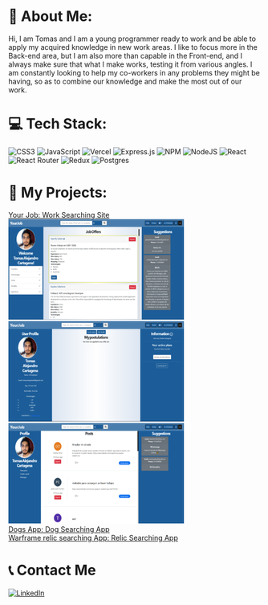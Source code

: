 # 💫 About Me:
Hi, I am Tomas and I am a young programmer ready to work and be able to apply my acquired knowledge in new work areas. I like to focus more in the 
Back-end area, but I am also more than capable in the Front-end, and I always make sure that what I make works, testing it from various angles. I am constantly looking to help my co-workers in any problems they might be having, so as to combine our knowledge and make the most out of our work.

# 💻 Tech Stack:
![CSS3](https://img.shields.io/badge/css3-%231572B6.svg?style=for-the-badge&logo=css3&logoColor=white) ![JavaScript](https://img.shields.io/badge/javascript-%23323330.svg?style=for-the-badge&logo=javascript&logoColor=%23F7DF1E) ![Vercel](https://img.shields.io/badge/vercel-%23000000.svg?style=for-the-badge&logo=vercel&logoColor=white) ![Express.js](https://img.shields.io/badge/express.js-%23404d59.svg?style=for-the-badge&logo=express&logoColor=%2361DAFB) ![NPM](https://img.shields.io/badge/NPM-%23000000.svg?style=for-the-badge&logo=npm&logoColor=white) ![NodeJS](https://img.shields.io/badge/node.js-6DA55F?style=for-the-badge&logo=node.js&logoColor=white) ![React](https://img.shields.io/badge/react-%2320232a.svg?style=for-the-badge&logo=react&logoColor=%2361DAFB) ![React Router](https://img.shields.io/badge/React_Router-CA4245?style=for-the-badge&logo=react-router&logoColor=white) ![Redux](https://img.shields.io/badge/redux-%23593d88.svg?style=for-the-badge&logo=redux&logoColor=white) ![Postgres](https://img.shields.io/badge/postgres-%23316192.svg?style=for-the-badge&logo=postgresql&logoColor=white)


# 📌 My Projects:
[Your Job: Work Searching Site](https://github.com/Tomshaster/Your-Job-PF)<br/>
<img src="https://github.com/Tomshaster/tomshaster/blob/main/Capture2.PNG" alt="algo" width="350" height="200"> <img src="https://github.com/Tomshaster/tomshaster/blob/main/Capture.PNG" alt="algo" width="350" height="200"> <img src="https://github.com/Tomshaster/tomshaster/blob/main/Capture3.PNG" alt="algo" width="350" height="200"> <br/> 
[Dogs App: Dog Searching App](https://github.com/Tomshaster/PI-Dogs-main)<br/>
[Warframe relic searching App: Relic Searching App](https://github.com/Tomshaster/warframe-app-prototype)

# 📞 Contact Me
[![LinkedIn](https://img.shields.io/badge/LinkedIn-%230077B5.svg?logo=linkedin&logoColor=white)](https://linkedin.com/in/Tomas_Cartagena) 
<!--
# 📊 GitHub Stats:
![](https://github-readme-stats.vercel.app/api?username=Tomshaster&theme=radical&hide_border=false&include_all_commits=false&count_private=false)<br/>
![](https://github-readme-streak-stats.herokuapp.com/?user=Tomshaster&theme=radical&hide_border=false)<br/>
![](https://github-readme-stats.vercel.app/api/top-langs/?username=Tomshaster&theme=radical&hide_border=false&include_all_commits=false&count_private=false&layout=compact)



**Tomshaster/tomshaster** is a ✨ _special_ ✨ repository because its `README.md` (this file) appears on your GitHub profile.

Here are some ideas to get you started:

- 🔭 I’m currently working on ...
- 🌱 I’m currently learning ...
- 👯 I’m looking to collaborate on ...
- 🤔 I’m looking for help with ...
- 💬 Ask me about ...
- 📫 How to reach me: ...
- 😄 Pronouns: ...
- ⚡ Fun fact: ...
-->
